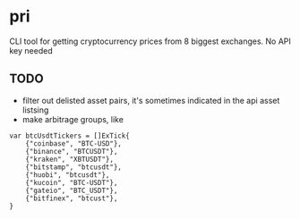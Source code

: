 # pri

CLI tool for getting cryptocurrency prices from 8 biggest exchanges. No API key needed


## TODO
- filter out delisted asset pairs, it's sometimes indicated in the api asset listsing
- make arbitrage groups, like 
```golang
var btcUsdtTickers = []ExTick{
	{"coinbase", "BTC-USD"},
	{"binance", "BTCUSDT"},
	{"kraken", "XBTUSDT"},
	{"bitstamp", "btcusdt"},
	{"huobi", "btcusdt"},
	{"kucoin", "BTC-USDT"},
	{"gateio", "BTC_USDT"},
	{"bitfinex", "btcust"},
}
```
